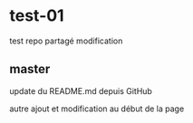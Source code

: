 # test-01
test repo partagé
modification

## master
update du README.md depuis GitHub

autre ajout et modification au début de la page
